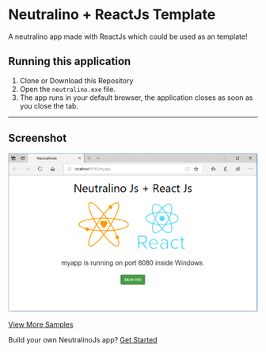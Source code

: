 # Neutralino + ReactJs Template
A neutralino app made with ReactJs which could be used as an template!

## Running this application 
1. Clone or Download this Repository
2. Open the `neutralino.exe` file.
3. The app runs in your default browser, the application closes as soon as you close the tab. 

<hr/>

## Screenshot

<img src="reactTemp.png">

[View More Samples](https://github.com/neutralinojs/neutralinojs-samples) <br/>

Build your own NeutralinoJs app? [Get Started](https://neutralinojs.github.io/docs/#/gettingstarted/quickstart)
